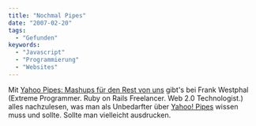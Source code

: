```yaml
---
title: "Nochmal Pipes"
date: "2007-02-20"
tags:
  - "Gefunden"
keywords:
  - "Javascript"
  - "Programmierung"
  - "Websites"
---
```


Mit [Yahoo Pipes: Mashups für den Rest von uns](http://www.frankwestphal.de/YahooPipes-MashupsfuerdenRestvonuns.html) gibt's bei Frank Westphal (Extreme Programmer. Ruby on Rails Freelancer. Web 2.0 Technologist.) alles nachzulesen, was man als Unbedarfter über [Yahoo! Pipes](http://pipes.yahoo.com) wissen muss und sollte. Sollte man vielleicht ausdrucken.
